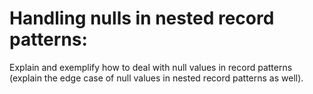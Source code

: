 # Handling nulls in nested record patterns:
Explain and exemplify how to deal with null values in record patterns (explain the edge case of null values in nested record patterns as well).